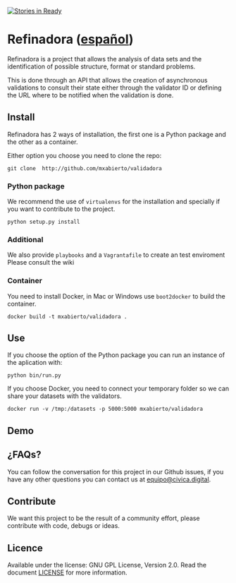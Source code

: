 [![Stories in Ready](https://badge.waffle.io/mxabierto/validadora.png?label=ready&title=Ready)](https://waffle.io/mxabierto/validadora)
# Refinadora ([español](/LEEME.md))

Refinadora is a project that allows the analysis of data sets and the identification of possible structure, format or standard problems.

This is done through an API that allows the creation of asynchronous validations to consult their state either through the validator ID or defining the URL where to be notified when the validation is done.


## Install

Refinadora has 2 ways of installation, the first one is a Python package and the other as a container.

Either option you choose you need to clone the repo:

```console
git clone  http://github.com/mxabierto/validadora
```

### Python package

We recommend the use of `virtualenvs` for the installation and specially if you want to contribute to the project.

```console
python setup.py install
```

### Additional

 We also provide `playbooks` and a `Vagrantafile` to create an test enviroment
Please consult the wiki

### Container

You need to install Docker, in Mac or Windows use `boot2docker` to build the container.

```console
docker build -t mxabierto/validadora .
```

## Use

If you choose the option of the Python package you can run an instance of the aplication with:

```console
python bin/run.py
```

If you choose Docker, you need to connect your temporary folder so we can share your datasets with the validators.

```console
docker run -v /tmp:/datasets -p 5000:5000 mxabierto/validadora
```

## Demo



## ¿FAQs?

You can follow the conversation for this project in our Github issues, if you have any other questions you can contact us at equipo@civica.digital.

## Contribute

We want this project to be the result of a community effort, please contribute with code, debugs or ideas.

## Licence

Available under the license: GNU GPL License, Version 2.0. Read the document [LICENSE](./LICENSE) for more information.

